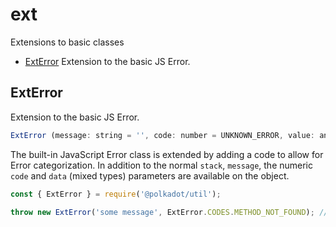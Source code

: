 # ext

Extensions to basic classes 

- [ExtError](#exterror) Extension to the basic JS Error.

## ExtError

Extension to the basic JS Error. 

```js
ExtError (message: string = '', code: number = UNKNOWN_ERROR, value: any)
```


The built-in JavaScript Error class is extended by adding a code to allow for Error categorization. In addition to the normal `stack`, `message`, the numeric `code` and `data` (mixed types) parameters are available on the object.

```js
const { ExtError } = require('@polkadot/util');

throw new ExtError('some message', ExtError.CODES.METHOD_NOT_FOUND); // => error.code = -32601
```